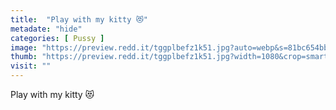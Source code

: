 ```yaml
---
title:  "Play with my kitty 😻"
metadate: "hide"
categories: [ Pussy ]
image: "https://preview.redd.it/tggplbefz1k51.jpg?auto=webp&s=81bc654bbff5b39b6e6aa66bfc5a74ff384a5c58"
thumb: "https://preview.redd.it/tggplbefz1k51.jpg?width=1080&crop=smart&auto=webp&s=300cada39815744af87962be839ec94fa06533b2"
visit: ""
---
```

Play with my kitty 😻
